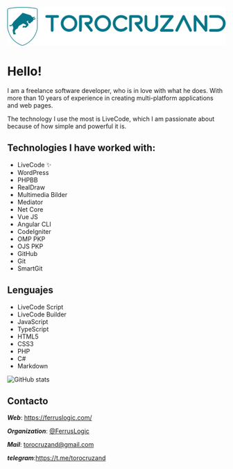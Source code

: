 <img src="logo-torocruzand-r.svg" style="zoom:50%;" />

# Hello!

I am a freelance software developer, who is in love with what he does. With more than 10 years of experience in creating multi-platform applications and web pages.

The technology I use the most is LiveCode, which I am passionate about because of how simple and powerful it is.



## Technologies I have worked with:

- LiveCode  ✨
- WordPress
- PHPBB
- RealDraw
- Multimedia Bilder
- Mediator
- Net Core
- Vue JS
- Angular CLI
- CodeIgniter
- OMP PKP
- OJS PKP
- GitHub
- Git
- SmartGit


## Lenguajes

- LiveCode Script 
- LiveCode Builder  
- JavaScript
- TypeScript
- HTML5
- CSS3
- PHP
- C#
- Markdown



![GitHub stats](https://github-readme-stats.vercel.app/api?username=torocruzand&show_icons=true&hide_border=true)

## Contacto

***Web***: https://ferruslogic.com/

***Organization***: [@FerrusLogic](https://github.com/Ferruslogic/)

***Mail***: torocruzand@gmail.com

***telegram***:https://t.me/torocruzand

